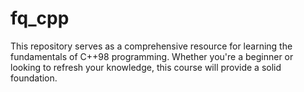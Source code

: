 # fq_cpp
This repository serves as a comprehensive resource for learning the fundamentals of C++98 programming. Whether you're a beginner or looking to refresh your knowledge, this course will provide a solid foundation.
